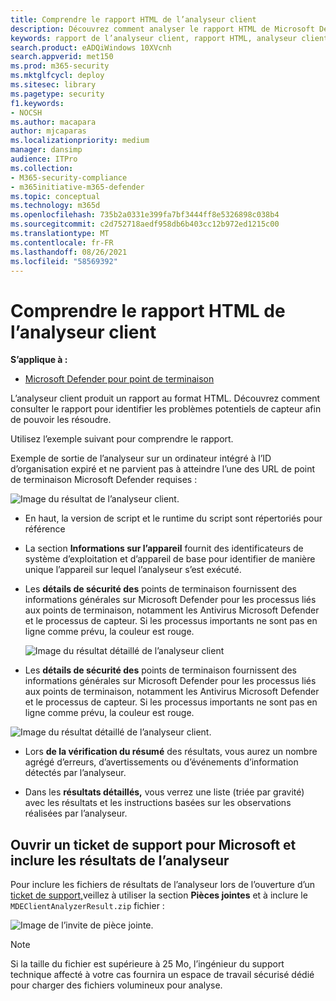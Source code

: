 ```yaml
---
title: Comprendre le rapport HTML de l’analyseur client
description: Découvrez comment analyser le rapport HTML de Microsoft Defender for Endpoint Client Analyzer
keywords: rapport de l’analyseur client, rapport HTML, analyseur client
search.product: eADQiWindows 10XVcnh
search.appverid: met150
ms.prod: m365-security
ms.mktglfcycl: deploy
ms.sitesec: library
ms.pagetype: security
f1.keywords:
- NOCSH
ms.author: macapara
author: mjcaparas
ms.localizationpriority: medium
manager: dansimp
audience: ITPro
ms.collection:
- M365-security-compliance
- m365initiative-m365-defender
ms.topic: conceptual
ms.technology: m365d
ms.openlocfilehash: 735b2a0331e399fa7bf3444ff8e5326898c038b4
ms.sourcegitcommit: c2d752718aedf958db6b403cc12b972ed1215c00
ms.translationtype: MT
ms.contentlocale: fr-FR
ms.lasthandoff: 08/26/2021
ms.locfileid: "58569392"
---
```

# <a name="understand-the-client-analyzer-html-report"></a>Comprendre le rapport HTML de l’analyseur client

**S’applique à :**
- [Microsoft Defender pour point de terminaison](https://go.microsoft.com/fwlink/p/?linkid=2146631)

L’analyseur client produit un rapport au format HTML. Découvrez comment consulter le rapport pour identifier les problèmes potentiels de capteur afin de pouvoir les résoudre.

Utilisez l’exemple suivant pour comprendre le rapport.

 Exemple de sortie de l’analyseur sur un ordinateur intégré à l’ID d’organisation expiré et ne parvient pas à atteindre l’une des URL de point de terminaison Microsoft Defender requises :

![Image du résultat de l’analyseur client.](images/147cbcf0f7b6f0ff65d200bf3e4674cb.png)

- En haut, la version de script et le runtime du script sont répertoriés pour référence
- La section **Informations sur l’appareil** fournit des identificateurs de système d’exploitation et d’appareil de base pour identifier de manière unique l’appareil sur lequel l’analyseur s’est exécuté.
- Les **détails de sécurité des** points de terminaison fournissent des informations générales sur Microsoft Defender pour les processus liés aux points de terminaison, notamment les Antivirus Microsoft Defender et le processus de capteur. Si les processus importants ne sont pas en ligne comme prévu, la couleur est rouge.

  ![Image du résultat détaillé de l’analyseur client](images/85f56004dc6bd1679c3d2c063e36cb80.png)

-   Les **détails de sécurité des** points de terminaison fournissent des informations générales sur Microsoft Defender pour les processus liés aux points de terminaison, notamment les Antivirus Microsoft Defender et le processus de capteur. Si les processus importants ne sont pas en ligne comme prévu, la couleur est rouge.

![Image du résultat détaillé de l’analyseur client.](images/85f56004dc6bd1679c3d2c063e36cb80.png)

-   Lors **de la vérification du résumé** des résultats, vous aurez un nombre agrégé d’erreurs, d’avertissements ou d’événements d’information détectés par l’analyseur.

-   Dans les **résultats détaillés,** vous verrez une liste (triée par gravité) avec les résultats et les instructions basées sur les observations réalisées par l’analyseur.

## <a name="open-a-support-ticket-to-microsoft-and-include-the-analyzer-results"></a>Ouvrir un ticket de support pour Microsoft et inclure les résultats de l’analyseur

Pour inclure les fichiers de résultats de l’analyseur lors de l’ouverture d’un [ticket de support,](contact-support.md#open-a-service-request)veillez à utiliser la section **Pièces jointes** et à inclure le `MDEClientAnalyzerResult.zip` fichier :

![Image de l’invite de pièce jointe.](images/508c189656c3deb3b239daf811e33741.png)

> [!NOTE]
> Si la taille du fichier est supérieure à 25 Mo, l’ingénieur du support technique affecté à votre cas fournira un espace de travail sécurisé dédié pour charger des fichiers volumineux pour analyse.
